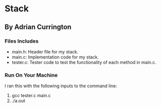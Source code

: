# Stack
## By Adrian Currington

### Files Includes
- main.h: Header file for my stack.
- main.c: Implementation code for my stack.
- tester.c: Tester code to test the functionality of each method in main.c.

### Run On Your Machine
I ran this with the following inputs to the command line:
1. gcc tester.c main.c
2. ./a.out

